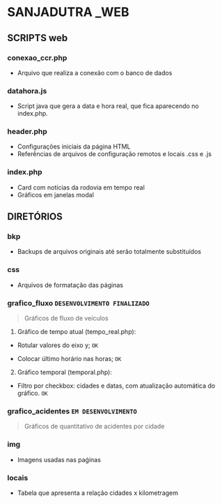 # SANJADUTRA _WEB

## SCRIPTS web

### conexao_ccr.php
- Arquivo que realiza a conexão com o banco de dados

### datahora.js
- Script java que gera a data e hora real, que fica aparecendo no index.php.

### header.php
- Configurações iniciais da página HTML
- Referências de arquivos de configuração remotos e locais .css e .js

### index.php
- Card com notícias da rodovia em tempo real
- Gráficos em janelas modal 

## DIRETÓRIOS

### bkp
- Backups de arquivos originais até serão totalmente substituídos

### css
- Arquivos de formatação das páginas

### grafico_fluxo `DESENVOLVIMENTO FINALIZADO`

> Gráficos de fluxo de veículos

1. Gráfico de tempo atual (tempo_real.php): 

- Rotular valores do eixo y; `OK`

- Colocar último horário nas horas; `OK`


2. Gráfico temporal (temporal.php):

- Filtro por checkbox: cidades e datas, com atualização automática do gráfico. `OK`

### grafico_acidentes `EM DESENVOLVIMENTO`

> Gráficos de quantitativo de acidentes por cidade 

### img

- Imagens usadas nas paǵinas

### locais

- Tabela que apresenta a relação cidades x kilometragem